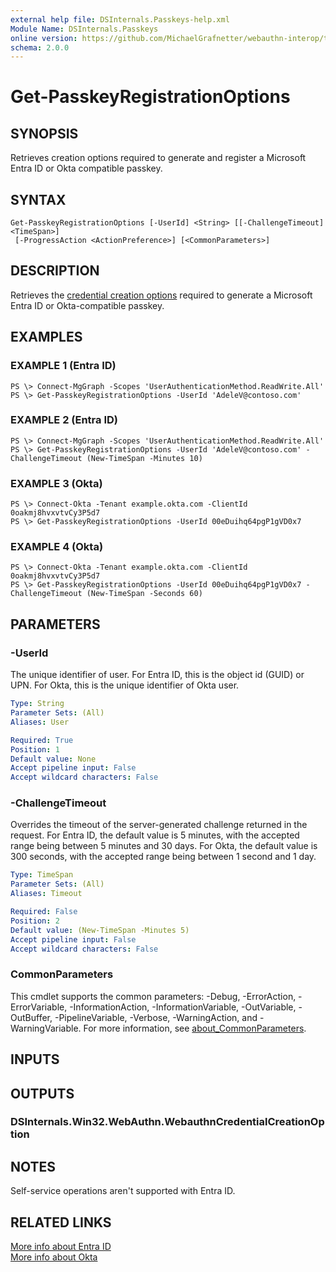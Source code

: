 ```yaml
---
external help file: DSInternals.Passkeys-help.xml
Module Name: DSInternals.Passkeys
online version: https://github.com/MichaelGrafnetter/webauthn-interop/tree/main/Documentation/PowerShell/Get-PasskeyRegistrationOptions.md
schema: 2.0.0
---
```


# Get-PasskeyRegistrationOptions

## SYNOPSIS
Retrieves creation options required to generate and register a Microsoft Entra ID or Okta compatible passkey.

## SYNTAX

```
Get-PasskeyRegistrationOptions [-UserId] <String> [[-ChallengeTimeout] <TimeSpan>]
 [-ProgressAction <ActionPreference>] [<CommonParameters>]
```

## DESCRIPTION

Retrieves the [credential creation options](https://w3c.github.io/webauthn/#dictionary-makecredentialoptions) required to generate a Microsoft Entra ID or Okta-compatible passkey.

## EXAMPLES

### EXAMPLE 1 (Entra ID)
```
PS \> Connect-MgGraph -Scopes 'UserAuthenticationMethod.ReadWrite.All'
PS \> Get-PasskeyRegistrationOptions -UserId 'AdeleV@contoso.com'
```

### EXAMPLE 2 (Entra ID)
```
PS \> Connect-MgGraph -Scopes 'UserAuthenticationMethod.ReadWrite.All'
PS \> Get-PasskeyRegistrationOptions -UserId 'AdeleV@contoso.com' -ChallengeTimeout (New-TimeSpan -Minutes 10)
```

### EXAMPLE 3 (Okta)
```
PS \> Connect-Okta -Tenant example.okta.com -ClientId 0oakmj8hvxvtvCy3P5d7
PS \> Get-PasskeyRegistrationOptions -UserId 00eDuihq64pgP1gVD0x7
```

### EXAMPLE 4 (Okta)
```
PS \> Connect-Okta -Tenant example.okta.com -ClientId 0oakmj8hvxvtvCy3P5d7
PS \> Get-PasskeyRegistrationOptions -UserId 00eDuihq64pgP1gVD0x7 -ChallengeTimeout (New-TimeSpan -Seconds 60)
```

## PARAMETERS

### -UserId
The unique identifier of user. 
For Entra ID, this is the object id (GUID) or UPN. 
For Okta, this is the unique identifier of Okta user.

```yaml
Type: String
Parameter Sets: (All)
Aliases: User

Required: True
Position: 1
Default value: None
Accept pipeline input: False
Accept wildcard characters: False
```

### -ChallengeTimeout
Overrides the timeout of the server-generated challenge returned in the request. 
For Entra ID, the default value is 5 minutes, with the accepted range being between 5 minutes and 30 days. 
For Okta, the default value is 300 seconds, with the accepted range being between 1 second and 1 day.

```yaml
Type: TimeSpan
Parameter Sets: (All)
Aliases: Timeout

Required: False
Position: 2
Default value: (New-TimeSpan -Minutes 5)
Accept pipeline input: False
Accept wildcard characters: False
```

### CommonParameters
This cmdlet supports the common parameters: -Debug, -ErrorAction, -ErrorVariable, -InformationAction, -InformationVariable, -OutVariable, -OutBuffer, -PipelineVariable, -Verbose, -WarningAction, and -WarningVariable. For more information, see [about_CommonParameters](http://go.microsoft.com/fwlink/?LinkID=113216).

## INPUTS

## OUTPUTS

### DSInternals.Win32.WebAuthn.WebauthnCredentialCreationOption

## NOTES
Self-service operations aren't supported with Entra ID.

## RELATED LINKS

[More info about Entra ID](https://learn.microsoft.com/en-us/graph/api/fido2authenticationmethod-creationoptions)
<br>
[More info about Okta](https://developer.okta.com/docs/api/openapi/okta-management/management/tag/UserFactor/#tag/UserFactor/operation/enrollFactor)
